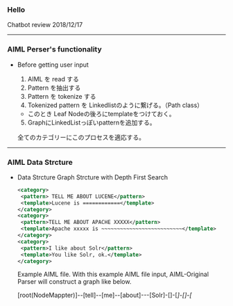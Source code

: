 ### Hello

Chatbot review 
2018/12/17

---
### AIML Perser's functionality

- Before getting user input 
   1. AIML を read する
   2. Pattern を抽出する
   3. Pattern を tokenize する
   4. Tokenized pattern を Linkedlistのように繋げる。（Path class）
    - このとき Leaf Nodeの後ろにtemplateをつけておく。
   5. GraphにLinkedListっぽいpatternを追加する。
   
   全てのカテゴリーにこのプロセスを適応する。
---
### AIML Data Strcture 
- Data Strcture 
   Graph Strcture with Depth First Search 
   
   ```xml
   <category>
    <pattern> TELL ME ABOUT LUCENE</pattern>
    <template>Lucene is ============</template>
   </category>
   <category>
    <pattern>TELL ME ABOUT APACHE XXXXX</pattern>
    <template>Apache xxxxx is ~~~~~~~~~~~~~~~~~~~~~~~~~~</template>
   </category>
   <category>
    <pattern>I like about Solr</pattern>
    <template>You like Solr, ok.</template>
   </category>

   ```
   Example AIML file.
   With this example AIML file input, AIML-Original Parser will construct a graph like below.
   
   [root(NodeMappter)]--[tell]--[me]--[about]---[Solr]-[<that>]-[*]-[<topic>]-[<template>]
                      |                      |-[lucene]-[<that>]-[*]-[<topic>]-[<template>] 
                      |                      |-[Apach]-[OpenNLP]-[<that>]-[*]-[<topic>]-[<template>]
                      |-[I]-[like]-[a]-[programming]

---
### AIML Perser's functionality  

- When user input is entered 
   1. input を tokenizeする
   2. input を linked list 式に繋げる。
   3. Depth First Search でGraph を探索する。
    - 探索時のチェック事項　
        1. if node contains wildcard "_"?  
            yes: keep search subgraph   
            no : go to the next if-statement.  
        2. if node contains `\[ k_h \]`
            yes: keep search subgraph  
            no:  go to the next if-statement.  
        3. if node contains "*" ?  
            yes: keep search subgraph
            no : go to the next if-statement.  
    
   
